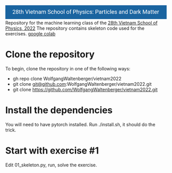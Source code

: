 <img src="logo.png">
Repository for the machine learning class of the <a href=https://indico.in2p3.fr/event/26817/>28th Vietnam School of Physics, 2022</a>
The repository contains skeleton code used for the exercises.
<a href=https://colab.research.google.com/github/WolfgangWaltenberger/vietnam2022>google colab</a>

# Clone the repository
To begin, clone the repository in one of the following ways:
 * gh repo clone WolfgangWaltenberger/vietnam2022
 * git clone git@github.com:WolfgangWaltenberger/vietnam2022.git
 * git clone https://github.com/WolfgangWaltenberger/vietnam2022.git

# Install the dependencies
You will need to have pytorch installed. Run ./install.sh, it should do the trick.

# Start with exercise #1
Edit 01\_skeleton.py, run, solve the exercise.
